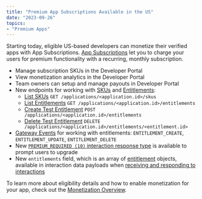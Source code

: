 ```yaml
---
title: "Premium App Subscriptions Available in the US"
date: "2023-09-26"
topics:
- "Premium Apps"
---
```


Starting today, eligible US-based developers can monetize their verified apps with App Subscriptions. [App Subscriptions](/docs/monetization/overview) let you to charge your users for premium functionality with a recurring, monthly subscription.

* Manage subscription SKUs in the Developer Portal
* View monetization analytics in the Developer Portal
* Team owners can setup and manage payouts in Developer Portal
* New endpoints for working with [SKUs](/docs/resources/sku) and [Entitlements](/docs/resources/entitlement):
  * [List SKUs](/docs/resources/sku#list-skus) `GET /applications/<application.id>/skus`
  * [List Entitlements](/docs/resources/entitlement#list-entitlements) `GET /applications/<application.id>/entitlements`
  * [Create Test Entitlement](/docs/resources/entitlement#create-test-entitlement) `POST /applications/<application.id>/entitlements`
  * [Delete Test Entitlement](/docs/resources/entitlement#delete-test-entitlement)  `DELETE /applications/<application.id>/entitlements/<entitlement.id>`
* [Gateway Events](/docs/events/gateway-events#entitlements) for working with entitlements: `ENTITLEMENT_CREATE`, `ENTITLEMENT_UPDATE`, `ENTITLEMENT_DELETE`
* New [`PREMIUM_REQUIRED (10)` interaction response type](/docs/interactions/receiving-and-responding#interaction-response-object-interaction-callback-type) is available to prompt users to upgrade
* New `entitlements` field, which is an array of [entitlement](/docs/resources/entitlement#) objects, available in interaction data payloads when [receiving and responding to interactions](/docs/interactions/receiving-and-responding#interaction-object-interaction-structure)

To learn more about eligibility details and how to enable monetization for your app, check out the [Monetization Overview](/docs/monetization/overview).
